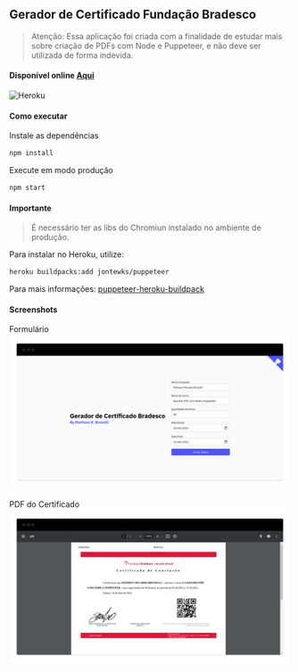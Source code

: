 ## Gerador de Certificado Fundação Bradesco
> Atenção: Essa aplicação foi criada com a finalidade de estudar mais sobre criação de PDFs com Node e Puppeteer, e não deve ser utilizada de forma indevida.

#### Disponível online [Aqui](https://gerador-certificado-bradesco.herokuapp.com/)
![Heroku](https://heroku-badge.herokuapp.com/?app=gerador-certificado-bradesco)

#### Como executar
Instale as dependências
```sh
npm install
```
Execute em modo produção
```sh
npm start
```

#### Importante
> É necessário ter as libs do Chromiun instalado no ambiente de produção. 

Para instalar no Heroku, utilize:
```sh
heroku buildpacks:add jontewks/puppeteer
```

Para mais informações: [puppeteer-heroku-buildpack](https://github.com/jontewks/puppeteer-heroku-buildpack)

#### Screenshots
Formulário
![](.github/print1.png)

PDF do Certificado
![](.github/print2.png)